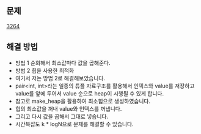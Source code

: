 ## 문제

[3264](https://leetcode.com/problems/final-array-state-after-k-multiplication-operations-i/?envType=daily-question&envId=2024-12-16)

## 해결 방법

- 방법 1 순회해서 최소값마다 값을 곱해준다.
- 방법 2 힙을 사용한 최적화
- 여기서 저는 방법 2로 해결해보았습니다.
- pair<int, int>라는 일종의 튜플 자료구조를 활용해서 인덱스와 value를 저장하고 value를 앞에 두어서 value 순으로 heap이 시행될 수 있게 합니다.
- 참고로 make_heap을 활용하여 최소힙으로 생성하였습니다.
- 힙의 최소값을 꺼내 value와 인덱스를 꺼냅니다.
- 그리고 다시 값을 곱해서 그대로 넣습니다.
- 시간복잡도 k \* logN으로 문제를 해결할 수 있습니다.
